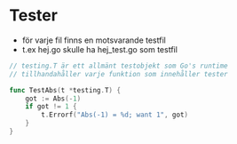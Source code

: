 # Tester

* för varje fil finns en motsvarande testfil 
* t.ex hej.go skulle ha hej_test.go som testfil

```go
// testing.T är ett allmänt testobjekt som Go's runtime
// tillhandahåller varje funktion som innehåller tester

func TestAbs(t *testing.T) {
    got := Abs(-1)
    if got != 1 {
        t.Errorf("Abs(-1) = %d; want 1", got)
    }
}
```
